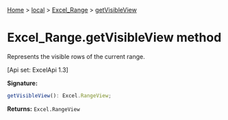 [Home](./index) &gt; [local](local.md) &gt; [Excel\_Range](local.excel_range.md) &gt; [getVisibleView](local.excel_range.getvisibleview.md)

# Excel\_Range.getVisibleView method

Represents the visible rows of the current range. 

 \[Api set: ExcelApi 1.3\]

**Signature:**
```javascript
getVisibleView(): Excel.RangeView;
```
**Returns:** `Excel.RangeView`

